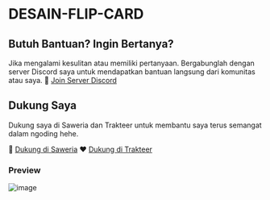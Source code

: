 # DESAIN-FLIP-CARD

## Butuh Bantuan? Ingin Bertanya?
Jika mengalami kesulitan atau memiliki pertanyaan. Bergabunglah dengan server Discord saya untuk mendapatkan bantuan langsung dari komunitas atau saya.
🔗 [Join Server Discord](https://discord.gg/2x39Q2vZpb)

## Dukung Saya
Dukung saya di Saweria dan Trakteer untuk membantu saya terus semangat dalam ngoding hehe.

💖 [Dukung di Saweria](https://saweria.co/dzakysantino)
❤️ [Dukung di Trakteer](https://trakteer.id/dzakysantino)

### Preview
![image](https://github.com/dzaky-santino/Web-Flip-Card/assets/88192405/8939c8a5-2965-4145-b00b-555a9f6c34fc)

